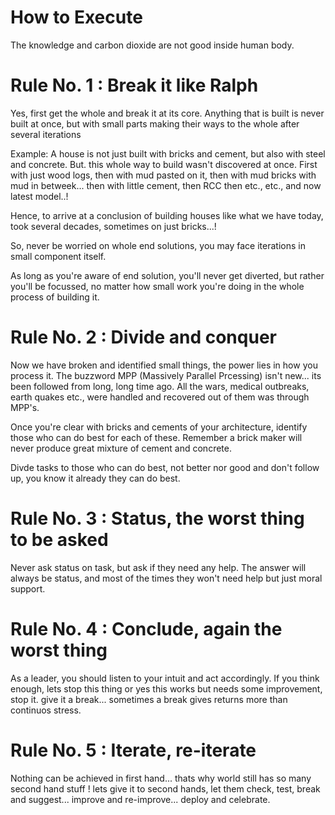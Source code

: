# How to Execute
The knowledge and carbon dioxide are not good inside human body.


# Rule No. 1 : Break it like Ralph
Yes, first get the whole and break it at its core.
Anything that is built is never built at once, but with small parts making their ways to the whole after several iterations

Example: A house is not just built with bricks and cement, but also with steel and concrete. But. this whole way to build wasn't discovered at once.
First with just wood logs, then with mud pasted on it, then with mud bricks with mud in betweek... then with little cement, then RCC then etc., etc., and now latest model..!

Hence, to arrive at a conclusion of building houses like what we have today, took several decades, sometimes on just bricks...!

So, never be worried on whole end solutions, you may face iterations in small component itself.

As long as you're aware of end solution, you'll never get diverted, but rather you'll be focussed, no matter how small work you're doing in the whole process of building it.

# Rule No. 2 : Divide and conquer
Now we have broken and identified small things, the power lies in how you process it. The buzzword MPP (Massively Parallel Prcessing) isn't new... its been followed from long, long time ago. All the wars, medical outbreaks, earth quakes etc., were handled and recovered out of them was through MPP's.

Once you're clear with bricks and cements of your architecture, identify those who can do best for each of these. Remember a brick maker will never produce great mixture of cement and concrete.

Divde tasks to those who can do best, not better nor good and don't follow up, you know it already they can do best.

# Rule No. 3 : Status, the worst thing to be asked
Never ask status on task, but ask if they need any help. The answer will always be status, and most of the times they won't need help but just moral support.

# Rule No. 4 : Conclude, again the worst thing
As a leader, you should listen to your intuit and act accordingly. If you think enough, lets stop this thing or yes this works but needs some improvement, stop it. give it a break... sometimes a break gives returns more than continuos stress.

# Rule No. 5 : Iterate, re-iterate
Nothing can be achieved in first hand... thats why world still has so many second hand stuff ! lets give it to second hands, let them check, test, break and suggest... improve and re-improve... deploy and celebrate.

